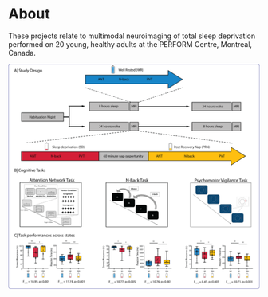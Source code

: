 # About

These projects relate to multimodal neuroimaging of total sleep deprivation performed on 20 young, healthy adults at the PERFORM Centre, Montreal, Canada.

![](Gradients/Figures/img/Figure-1.png)
